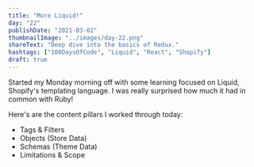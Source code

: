 ```yaml
---
title: "More Liquid!"
day: "22"
publishDate: "2021-03-02"
thumbnailImage: "../images/day-22.png"
shareText: "Deep dive into the basics of Redux."
hashtags: ["100DaysOfCode", "Liquid", "React", "Shopify"]
draft: true
---
```


Started my Monday morning off with some learning focused on Liquid, Shopify's templating language. I was really surprised how much it had in common with Ruby!

Here's are the content pillars I worked through today:

- Tags & Filters
- Objects (Store Data)
- Schemas (Theme Data)
- Limitations & Scope
